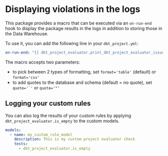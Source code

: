 # Displaying violations in the logs

This package provides a macro that can be executed via an `on-run-end` hook to display the package results in the logs in addition to storing those in the Data Warehouse.

To use it, you can add the following line in your `dbt_project.yml`:

```yaml
on-run-end: "{{ dbt_project_evaluator.print_dbt_project_evaluator_issues() }}"
```

The macro accepts two parameters:

- to pick between 2 types of formatting, set `format='table'` (default) or `format='csv'`
- to add quotes to the database and schema (default = no quote), set ``quote='`'`` or `quote='"'`

## Logging your custom rules

You can also log the results of your custom rules by applying `dbt_project_evaluator.is_empty` to
the custom models.

```yaml
models:
  - name: my_custom_rule_model
    description: This is my custom project evaluator check 
    tests:
      - dbt_project_evaluator.is_empty
```

